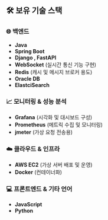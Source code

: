 ## 🛠️ 보유 기술 스택

### 🌐 백엔드
- **Java**
- **Spring Boot**
- **Django , FastAPI**
- **WebSocket** (실시간 통신 기능 구현)
- **Redis** (캐시 및 메시지 브로커 용도)
- **Oracle DB**
- **ElastciSearch**

### 📈 모니터링 & 성능 분석
- **Grafana** (시각화 및 대시보드 구성)
- **Prometheus** (메트릭 수집 및 모니터링)
- **jmeter** (가상 요청 전송용)  
### ☁️ 클라우드 & 인프라
- **AWS EC2** (가상 서버 배포 및 운영)
- **Docker** (컨테이너화)
### 💻 프론트엔드 & 기타 언어
- **JavaScript**
- **Python**

